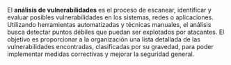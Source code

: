 El **análisis de vulnerabilidades** es el proceso de escanear, identificar y evaluar posibles vulnerabilidades en los sistemas, redes o aplicaciones. Utilizando herramientas automatizadas y técnicas manuales, el análisis busca detectar puntos débiles que puedan ser explotados por atacantes. El objetivo es proporcionar a la organización una lista detallada de las vulnerabilidades encontradas, clasificadas por su gravedad, para poder implementar medidas correctivas y mejorar la seguridad general.
